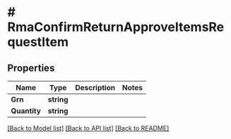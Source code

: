 # # RmaConfirmReturnApproveItemsRequestItem


## Properties 


Name | Type | Description | Notes
------------ | ------------- | ------------- | -------------
**Grn**| **string** |   |
**Quantity**| **string** |   |


[[Back to Model list]](../../README.md#models) [[Back to API list]](../../README.md#endpoints) [[Back to README]](../../README.md)

